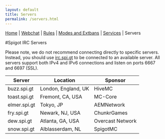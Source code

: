 ```yaml
---
layout: default
title: Servers
permalink: /servers.html
---
```


[Home](index.html) \| [Webchat](iris/) \| [Rules](rules.html) \| [Modes and Extbans](modes.html) \| [Services](services.html) \| Servers

#Spigot IRC Servers

Please note, we do not recommend connecting directly to specific servers.  Instead, you should use [irc.spi.gt](irc://irc.spi.gt) to be connected to an available server.  All servers support both IPv4 and IPv6 connections and listen on ports 6667 and 6697 (SSL).

| Server          | Location            | Sponsor          |
| --------------- | ------------------- | ---------------- |
| buzz.spi.gt     | London, England, UK | HiveMC           |
| toast.spi.gt    | Fremont, CA, USA    | MC-Core          |
| elmer.spi.gt    | Tokyo, JP           | AEMNetwork       |
| fry.spi.gt      | Newark, NJ, USA     | ChunkrGames      |
| dew.spi.gt      | Atlanta, GA, USA    | Overcast Network |
| snow.spi.gt     | Alblasserdam, NL    | SpigotMC         |
